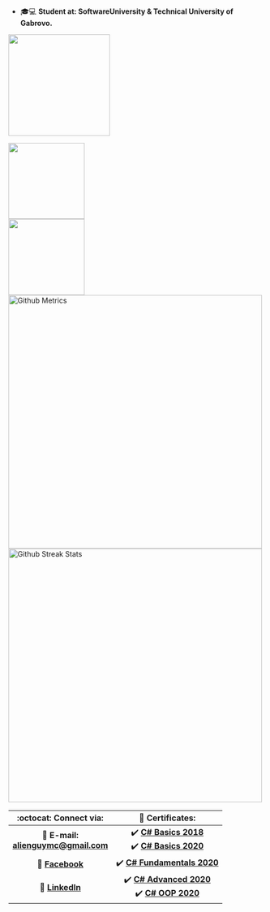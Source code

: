 - 🎓💻 **Student at: SoftwareUniversity & Technical University of Gabrovo.**

<p align="left">
   <img src="https://media1.tenor.com/images/cd37fa49c983ac905df0016fd5b6a2ee/tenor.gif" width="200">
</p>

<div>
  <img height="150" src="https://github-readme-stats.vercel.app/api?username=georgidelchev&count_private=true&true&hide=issues&show_icons=true"><br>
  <img height="150" src="https://github-readme-stats.vercel.app/api/top-langs/?username=georgidelchev&layout=compact" />
</div>

<div>
  <img width="500" src="https://metrics.lecoq.io/georgidelchev" alt="Github Metrics">
  <img width="500" src="https://github-readme-streak-stats.herokuapp.com/?user=georgidelchev" alt="Github Streak Stats">
</div>

| :octocat: Connect via: | :scroll: Certificates: |
| :-: | :-: |
| :e-mail: **E-mail:**<br/>**alienguymc@gmail.com**| :heavy_check_mark: [**C# Basics 2018**](https://softuni.bg/certificates/details/60522/7f0d88f0)<br/>:heavy_check_mark: [**C# Basics 2020**](https://softuni.bg/certificates/details/81516/44cacb84)|
| :blue_book: [**Facebook**](https://www.facebook.com/georgi.d99/)| :heavy_check_mark: [**C# Fundamentals 2020**](https://softuni.bg/certificates/details/86254/2b4e820e)|
| 💼 [**LinkedIn**](https://www.linkedin.com/in/delchevgeorgi/)| :heavy_check_mark: [**C# Advanced 2020**](https://softuni.bg/certificates/details/90388/fe4aa004)<br/>:heavy_check_mark: [**C# OOP 2020**](https://softuni.bg/certificates/details/95813/bafda7ee)|
